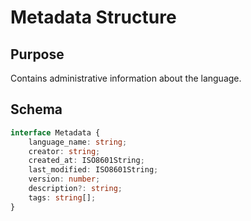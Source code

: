 # Metadata Structure

## Purpose
Contains administrative information about the language.

## Schema

```typescript
interface Metadata {
    language_name: string;
    creator: string;
    created_at: ISO8601String;
    last_modified: ISO8601String;
    version: number;
    description?: string;
    tags: string[];
}
```